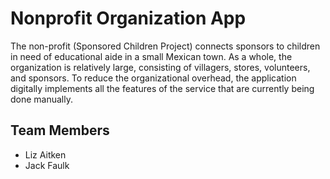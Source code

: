 # Nonprofit Organization App

The non-profit (Sponsored Children Project) connects sponsors to children in need of educational aide in a small Mexican town. As a whole, the organization is relatively large, consisting of villagers, stores, volunteers, and sponsors. To reduce the organizational overhead, the application digitally implements all the features of the service that are currently being done manually.

## Team Members

* Liz Aitken
* Jack Faulk